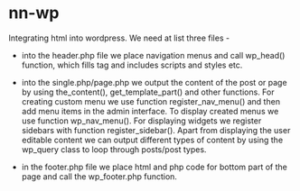 # nn-wp
Integrating html into wordpress.
We need at list three files - 
- into the header.php file we place navigation menus and call wp_head() function, 
  which fills <head> tag and includes scripts and styles etc.
  
- into the single.php/page.php we output the content of the post or page by using the_content(), get_template_part() and other functions. 
  For creating custom menu we use function register_nav_menu() and then add menu items in the admin interface. 
  To display created menus we use function wp_nav_menu(). For displaying widgets we register sidebars with function register_sidebar().
  Apart from displaying the user editable content we can output different types of content 
  by using the wp_query class to loop through posts/post types.
  
- in the footer.php file we place html and php code for bottom part of the page and call the wp_footer.php function.


